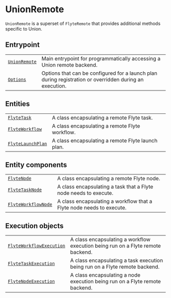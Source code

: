 # UnionRemote

`UnionRemote` is a superset of `FlyteRemote` that provides additional methods specific to Union.

## Entrypoint

|       |        |
|-------|--------|
| [`UnionRemote`](./entrypoint.md#unionai.remote.UnionRemote) | Main entrypoint for programmatically accessing a Union remote backend.|
| [`Options`](./entrypoint.md#flytekit.remote.remote.Options) | Options that can be configured for a launch plan during registration or overridden during an execution.|

## Entities

|       |        |
|-------|--------|
| [`FlyteTask`](./entities.md#flytekit.remote.entities.FlyteTask) | A class encapsulating a remote Flyte task. |
| [`FlyteWorkflow`](./entities.md#flytekit.remote.entities.FlyteWorkflow) | A class encapsulating a remote Flyte workflow. |
| [`FlyteLaunchPlan`](./entities.md#flytekit.remote.entities.FlyteLaunchPlan) | A class encapsulating a remote Flyte launch plan. |

## Entity components

|       |        |
|-------|--------|
| [`FlyteNode`](./entity-components.md#flytekit.remote.entities.FlyteNode) | A class encapsulating a remote Flyte node. |
| [`FlyteTaskNode`](./entity-components.md#flytekit.remote.entities.FlyteTaskNode) | A class encapsulating a task that a Flyte node needs to execute. |
| [`FlyteWorkflowNode`](./entity-components.md#flytekit.remote.entities.FlyteWorkflowNode) | A class encapsulating a workflow that a Flyte node needs to execute. |

## Execution objects

|       |        |
|-------|--------|
| [`FlyteWorkflowExecution`](./execution-objects.md#flytekit.remote.executions.FlyteWorkflowExecution) | A class encapsulating a workflow execution being run on a Flyte remote backend. |
| [`FlyteTaskExecution`](./execution-objects.md#flytekit.remote.executions.FlyteTaskExecution) | A class encapsulating a task execution being run on a Flyte remote backend. |
| [`FlyteNodeExecution`](./execution-objects.md#flytekit.remote.executions.FlyteNodeExecution) | A class encapsulating a node execution being run on a Flyte remote backend. |
